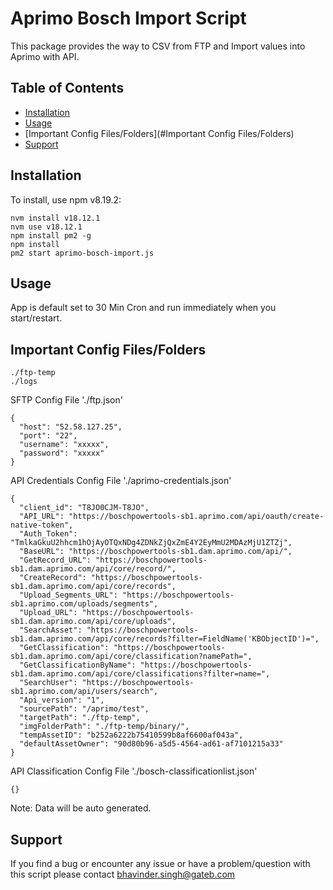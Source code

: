# Aprimo Bosch Import Script

This package provides the way to CSV from FTP and Import values into Aprimo with API.

## Table of Contents
- [Installation](#installation)
- [Usage](#usage)
- [Important Config Files/Folders](#Important Config Files/Folders)
- [Support](#support)

## Installation

To install, use npm v8.19.2:

```
nvm install v18.12.1
nvm use v18.12.1
npm install pm2 -g
npm install
pm2 start aprimo-bosch-import.js
```

## Usage
App is default set to 30 Min Cron and run immediately when you start/restart.

## Important Config Files/Folders
```
./ftp-temp
./logs
```

SFTP Config File './ftp.json'
```
{
  "host": "52.58.127.25",
  "port": "22",
  "username": "xxxxx",
  "password": "xxxxx"
}
```

API Credentials Config File './aprimo-credentials.json'
```
{
  "client_id": "T8JO0CJM-T8JO",
  "API_URL": "https://boschpowertools-sb1.aprimo.com/api/oauth/create-native-token",
  "Auth_Token": "TmlkaGkuU2hhcm1hOjAyOTQxNDg4ZDNkZjQxZmE4Y2EyMmU2MDAzMjU1ZTZj",
  "BaseURL": "https://boschpowertools-sb1.dam.aprimo.com/api/",
  "GetRecord_URL": "https://boschpowertools-sb1.dam.aprimo.com/api/core/record/",
  "CreateRecord": "https://boschpowertools-sb1.dam.aprimo.com/api/core/records",
  "Upload_Segments_URL": "https://boschpowertools-sb1.aprimo.com/uploads/segments",
  "Upload_URL": "https://boschpowertools-sb1.dam.aprimo.com/api/core/uploads",
  "SearchAsset": "https://boschpowertools-sb1.dam.aprimo.com/api/core/records?filter=FieldName('KBObjectID')=",
  "GetClassification": "https://boschpowertools-sb1.dam.aprimo.com/api/core/classification?namePath=",
  "GetClassificationByName": "https://boschpowertools-sb1.dam.aprimo.com/api/core/classifications?filter=name=",
  "SearchUser": "https://boschpowertools-sb1.aprimo.com/api/users/search",
  "Api_version": "1",
  "sourcePath": "/aprimo/test",
  "targetPath": "./ftp-temp",
  "imgFolderPath": "./ftp-temp/binary/",
  "tempAssetID": "b252a6222b75410599b8af6600af043a",
  "defaultAssetOwner": "90d80b96-a5d5-4564-ad61-af7101215a33"
}
```

API Classification Config File './bosch-classificationlist.json' 
```
{}
```
Note: Data will be auto generated.

## Support
If you find a bug or encounter any issue or have a problem/question with this script please contact bhavinder.singh@gateb.com
